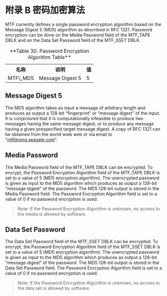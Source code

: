 # 附录 B 密码加密算法

MTF currently defines a single password encryption algorithm based on the Message Digest 5 (MD5) algorithm as described
in RFC 1321. Password encryption can be done on the Media Password field of the MTF_TAPE DBLK and on the Data Set
Password field of the MTF_SSET DBLK.

<table>
  <caption>**Table 30. Password Encryption Algorithm Table**</caption>
  <tr>
    <th>名称</th><th>说明</th><th>值</th>
  </tr>
  </tr>
    <td>MTF\_MD5</td><td>Message Digest 5</td><td>5</td>
  </tr>
</table>

## Message Digest 5

The MD5 algorithm takes as input a message of arbitrary length and produces as output a 128-bit “fingerprint” or “message
digest” of the input. It is conjectured that it is computationally infeasible to produce two messages having the same message
digest, or to produce any message having a given prespecified target message digest. A copy of RFC 1321 can be obtained
from the world wide web or via email to “mtf@smg.seagate.com”.

## Media Password

The Media Password field of the MTF_TAPE DBLK can be encrypted. To encrypt, the Password Encryption Algorithm field
of the MTF_TAPE DBLK is set to a value of 5 (MD5 encryption algorithm). The unencrypted password is given as input to
the MD5 algorithm which produces as output a 128-bit “message digest” of the password. The MD5 128-bit output is stored
in the Media Password field. The Password Encryption Algorithm field is set to a value of 0 if no password encryption is
used.

> Note: If the Password Encryption Algorithm is unknown, no access to the media is allowed by software.

## Data Set Password

The Data Set Password field of the MTF_SSET DBLK can be encrypted. To encrypt, the Password Encryption Algorithm
field of the MTF_SSET DBLK is set to a value of 5 (MD5 encryption algorithm). The unencrypted password is given as input
to the MD5 algorithm which produces as output a 128-bit “message digest” of the password. The MD5 128-bit output is
stored in the Data Set Password field. The Password Encryption Algorithm field is set to a value of 0 if no password
encryption is used.

> Note: If the Password Encryption Algorithm is unknown, no access to the data set is allowed by software.
